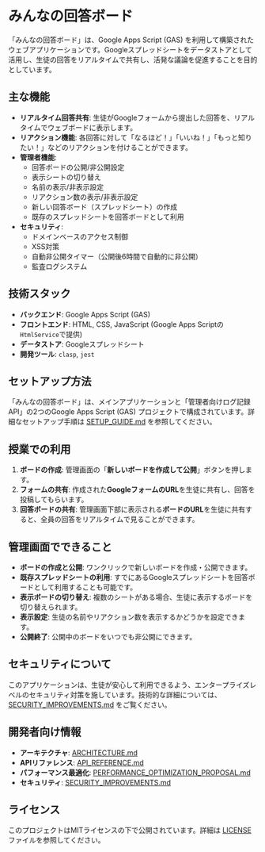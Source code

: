 # みんなの回答ボード

「みんなの回答ボード」は、Google Apps Script (GAS) を利用して構築されたウェブアプリケーションです。Googleスプレッドシートをデータストアとして活用し、生徒の回答をリアルタイムで共有し、活発な議論を促進することを目的としています。

## 主な機能

*   **リアルタイム回答共有**: 生徒がGoogleフォームから提出した回答を、リアルタイムでウェブボードに表示します。
*   **リアクション機能**: 各回答に対して「なるほど！」「いいね！」「もっと知りたい！」などのリアクションを付けることができます。
*   **管理者機能**:
    *   回答ボードの公開/非公開設定
    *   表示シートの切り替え
    *   名前の表示/非表示設定
    *   リアクション数の表示/非表示設定
    *   新しい回答ボード（スプレッドシート）の作成
    *   既存のスプレッドシートを回答ボードとして利用
*   **セキュリティ**:
    *   ドメインベースのアクセス制御
    *   XSS対策
    *   自動非公開タイマー（公開後6時間で自動的に非公開）
    *   監査ログシステム

## 技術スタック

*   **バックエンド**: Google Apps Script (GAS)
*   **フロントエンド**: HTML, CSS, JavaScript (Google Apps Scriptの`HtmlService`で提供)
*   **データストア**: Googleスプレッドシート
*   **開発ツール**: `clasp`, `jest`

## セットアップ方法

「みんなの回答ボード」は、メインアプリケーションと「管理者向けログ記録API」の2つのGoogle Apps Script (GAS) プロジェクトで構成されています。詳細なセットアップ手順は [SETUP_GUIDE.md](doc/SETUP_GUIDE.md) を参照してください。

## 授業での利用

1.  **ボードの作成**: 管理画面の「**新しいボードを作成して公開**」ボタンを押します。
2.  **フォームの共有**: 作成された**GoogleフォームのURL**を生徒に共有し、回答を投稿してもらいます。
3.  **回答ボードの共有**: 管理画面下部に表示される**ボードのURL**を生徒に共有すると、全員の回答をリアルタイムで見ることができます。

## 管理画面でできること

*   **ボードの作成と公開**: ワンクリックで新しいボードを作成・公開できます。
*   **既存スプレッドシートの利用**: すでにあるGoogleスプレッドシートを回答ボードとして利用することも可能です。
*   **表示ボードの切り替え**: 複数のシートがある場合、生徒に表示するボードを切り替えられます。
*   **表示設定**: 生徒の名前やリアクション数を表示するかどうかを設定できます。
*   **公開終了**: 公開中のボードをいつでも非公開にできます。

## セキュリティについて

このアプリケーションは、生徒が安心して利用できるよう、エンタープライズレベルのセキュリティ対策を施しています。技術的な詳細については、[SECURITY_IMPROVEMENTS.md](doc/SECURITY_IMPROVEMENTS.md) をご覧ください。

## 開発者向け情報

*   **アーキテクチャ**: [ARCHITECTURE.md](doc/ARCHITECTURE.md)
*   **APIリファレンス**: [API_REFERENCE.md](doc/API_REFERENCE.md)
*   **パフォーマンス最適化**: [PERFORMANCE_OPTIMIZATION_PROPOSAL.md](doc/PERFORMANCE_OPTIMIZATION_PROPOSAL.md)
*   **セキュリティ**: [SECURITY_IMPROVEMENTS.md](doc/SECURITY_IMPROVEMENTS.md)

## ライセンス

このプロジェクトはMITライセンスの下で公開されています。詳細は [LICENSE](doc/LICENSE) ファイルを参照してください。